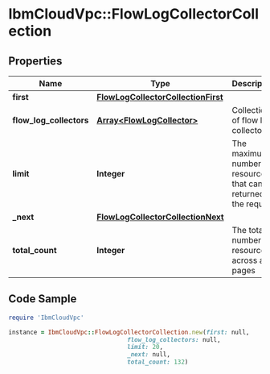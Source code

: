 # IbmCloudVpc::FlowLogCollectorCollection

## Properties

Name | Type | Description | Notes
------------ | ------------- | ------------- | -------------
**first** | [**FlowLogCollectorCollectionFirst**](FlowLogCollectorCollectionFirst.md) |  | 
**flow_log_collectors** | [**Array&lt;FlowLogCollector&gt;**](FlowLogCollector.md) | Collection of flow log collectors | 
**limit** | **Integer** | The maximum number of resources that can be returned by the request | 
**_next** | [**FlowLogCollectorCollectionNext**](FlowLogCollectorCollectionNext.md) |  | [optional] 
**total_count** | **Integer** | The total number of resources across all pages | 

## Code Sample

```ruby
require 'IbmCloudVpc'

instance = IbmCloudVpc::FlowLogCollectorCollection.new(first: null,
                                 flow_log_collectors: null,
                                 limit: 20,
                                 _next: null,
                                 total_count: 132)
```


